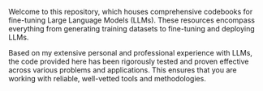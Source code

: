 Welcome to this repository, which houses comprehensive codebooks for fine-tuning Large Language Models (LLMs). These resources encompass everything from generating training datasets to fine-tuning and deploying LLMs.

Based on my extensive personal and professional experience with LLMs, the code provided here has been rigorously tested and proven effective across various problems and applications. This ensures that you are working with reliable, well-vetted tools and methodologies.
